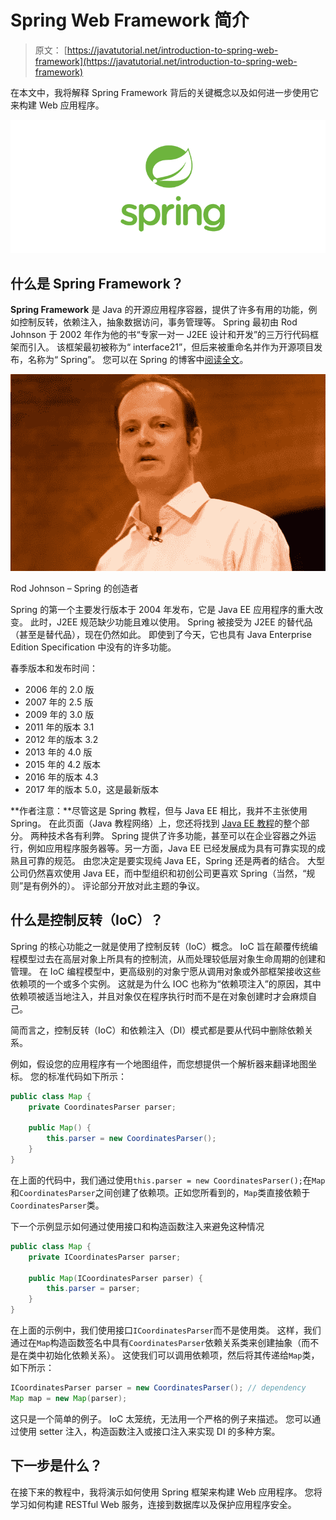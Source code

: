 # Spring Web Framework 简介

> 原文： [https://javatutorial.net/introduction-to-spring-web-framework](https://javatutorial.net/introduction-to-spring-web-framework)

在本文中，我将解释 Spring Framework 背后的关键概念以及如何进一步使用它来构建 Web 应用程序。

![](img/d2f73752d8ae931b119dec1eac866973.jpg)

## 什么是 Spring Framework？

**Spring Framework** 是 Java 的开源应用程序容器，提供了许多有用的功能，例如控制反转，依赖注入，抽象数据访问，事务管理等。 Spring 最初由 Rod Johnson 于 2002 年作为他的书“专家一对一 J2EE 设计和开发”的三万行代码框架而引入。 该框架最初被称为“ interface21”，但后来被重命名并作为开源项目发布，名称为“ Spring”。 您可以在 Spring 的博客中[阅读全文](https://spring.io/blog/2006/11/09/spring-framework-the-origins-of-a-project-and-a-name)。

![Rod Johnson - creator of Spring](img/8e66751be4907e187482d41a9ff2a539.jpg)

Rod Johnson – Spring 的创造者

Spring 的第一个主要发行版本于 2004 年发布，它是 Java EE 应用程序的重大改变。 此时，J2EE 规范缺少功能且难以使用。 Spring 被接受为 J2EE 的替代品（甚至是替代品），现在仍然如此。 即使到了今天，它也具有 Java Enterprise Edition Specification 中没有的许多功能。

春季版本和发布时间：

*   2006 年的 2.0 版
*   2007 年的 2.5 版
*   2009 年的 3.0 版
*   2011 年的版本 3.1
*   2012 年的版本 3.2
*   2013 年的 4.0 版
*   2015 年的 4.2 版本
*   2016 年的版本 4.3
*   2017 年的版本 5.0，这是最新版本

**作者注意：**尽管这是 Spring 教程，但与 Java EE 相比，我并不主张使用 Spring。 在此页面（Java 教程网络）上，您还将找到 [Java EE 教程](https://javatutorial.net/category/java-ee)的整个部分。 两种技术各有利弊。 Spring 提供了许多功能，甚至可以在企业容器之外运行，例如应用程序服务器等。另一方面，Java EE 已经发展成为具有可靠实现的成熟且可靠的规范。 由您决定是要实现纯 Java EE，Spring 还是两者的结合。 大型公司仍然喜欢使用 Java EE，而中型组织和初创公司更喜欢 Spring（当然，“规则”是有例外的）。 评论部分开放对此主题的争议。

## 什么是控制反转（IoC）？

Spring 的核心功能之一就是使用了控制反转（IoC）概念。 IoC 旨在颠覆传统编程模型过去在高层对象上所具有的控制流，从而处理较低层对象生命周期的创建和管理。 在 IoC 编程模型中，更高级别的对象宁愿从调用对象或外部框架接收这些依赖项的一个或多个实例。 这就是为什么 IOC 也称为“依赖项注入”的原因，其中依赖项被适当地注入，并且对象仅在程序执行时而不是在对象创建时才会麻烦自己。

简而言之，控制反转（IoC）和依赖注入（DI）模式都是要从代码中删除依赖关系。

例如，假设您的应用程序有一个地图组件，而您想提供一个解析器来翻译地图坐标。 您的标准代码如下所示：

```java
public class Map {
	private CoordinatesParser parser;

	public Map() {
		this.parser = new CoordinatesParser();
	}
}
```

在上面的代码中，我们通过使用`this.parser = new CoordinatesParser();`在`Map`和`CoordinatesParser`之间创建了依赖项。正如您所看到的，`Map`类直接依赖于`CoordinatesParser`类。

下一个示例显示如何通过使用接口和构造函数注入来避免这种情况

```java
public class Map {
	private ICoordinatesParser parser;

	public Map(ICoordinatesParser parser) {
		this.parser = parser;
	}
}
```

在上面的示例中，我们使用接口`ICoordinatesParser`而不是使用类。 这样，我们通过在`Map`构造函数签名中具有`CoordinatesParser`依赖关系类来创建抽象（而不是在类中初始化依赖关系）。 这使我们可以调用依赖项，然后将其传递给`Map`类，如下所示：

```java
ICoordinatesParser parser = new CoordinatesParser(); // dependency
Map map = new Map(parser);
```

这只是一个简单的例子。 IoC 太笼统，无法用一个严格的例子来描述。 您可以通过使用 setter 注入，构造函数注入或接口注入来实现 DI 的多种方案。

## 下一步是什么？

在接下来的教程中，我将演示如何使用 Spring 框架来构建 Web 应用程序。 您将学习如何构建 RESTful Web 服务，连接到数据库以及保护应用程序安全。